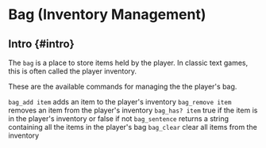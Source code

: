 # Bag (Inventory Management)

## Intro {#intro}
The `bag` is a place to store items held by the player. In classic text games, this is often called the player inventory.

These are the available commands for managing the the player's bag.

`bag_add item`	adds an item to the player's inventory
`bag_remove item`	removes an item from the player's inventory
`bag_has? item`	true if the item is in the player's inventory or false if not
`bag_sentence`	returns a string containing all the items in the player's bag
`bag_clear`	clear all items from the inventory